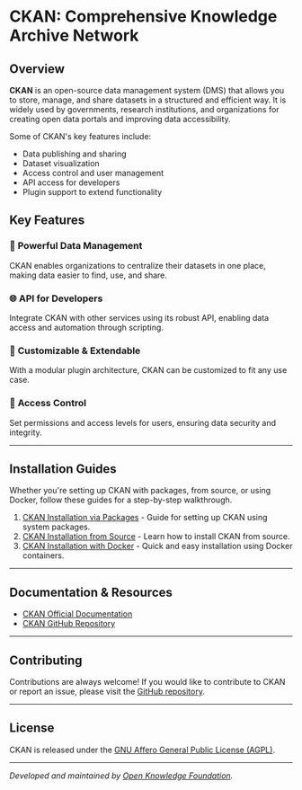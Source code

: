 # CKAN: Comprehensive Knowledge Archive Network

## Overview

**CKAN** is an open-source data management system (DMS) that allows you to store, manage, and share datasets in a structured and efficient way. It is widely used by governments, research institutions, and organizations for creating open data portals and improving data accessibility. 

Some of CKAN's key features include:
- Data publishing and sharing
- Dataset visualization
- Access control and user management
- API access for developers
- Plugin support to extend functionality

## Key Features

### 🚀 **Powerful Data Management**
CKAN enables organizations to centralize their datasets in one place, making data easier to find, use, and share.

### 🌐 **API for Developers**
Integrate CKAN with other services using its robust API, enabling data access and automation through scripting.

### 🎨 **Customizable & Extendable**
With a modular plugin architecture, CKAN can be customized to fit any use case.

### 🔐 **Access Control**
Set permissions and access levels for users, ensuring data security and integrity.

---

## Installation Guides

Whether you're setting up CKAN with packages, from source, or using Docker, follow these guides for a step-by-step walkthrough.

1. [CKAN Installation via Packages](#) - Guide for setting up CKAN using system packages.
2. [CKAN Installation from Source](#) - Learn how to install CKAN from source.
3. [CKAN Installation with Docker](#) - Quick and easy installation using Docker containers.

---

## Documentation & Resources

- [CKAN Official Documentation](https://docs.ckan.org/en/latest/)
- [CKAN GitHub Repository](https://github.com/ckan/ckan)

---

## Contributing

Contributions are always welcome! If you would like to contribute to CKAN or report an issue, please visit the [GitHub repository](https://github.com/ckan/ckan).

---

## License

CKAN is released under the [GNU Affero General Public License (AGPL)](https://www.gnu.org/licenses/agpl-3.0.en.html).

---

_Developed and maintained by [Open Knowledge Foundation](https://okfn.org)._ 


